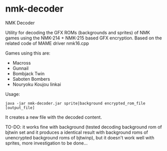 # nmk-decoder
NMK Decoder

Utility for decoding the GFX ROMs (backgrounds and sprites) of NMK games using the NMK-214 + NMK-215 based GFX encryption. Based on the related code of MAME driver nmk16.cpp

Games using this are:
* Macross
* Gunnail
* Bombjack Twin
* Saboten Bombers
* Nouryoku Koujou Iinkai

Usage:
```
java -jar nmk-decoder.jar sprite|background encrypted_rom_file [output_file]
```

It creates a new file with the decoded content.


TO-DO: it works fine with background (tested decoding background rom of bjtwin set and it produces a identical result with background roms of unencrypted background roms of bjtwinp), but it doesn't work well with sprites, more investigation to be done...
